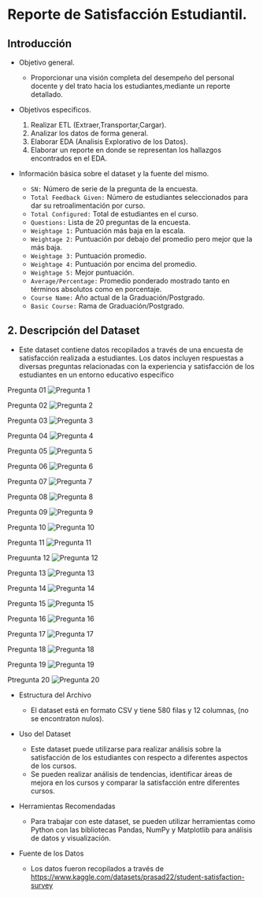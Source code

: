 # Reporte de Satisfacción Estudiantil.
## Introducción
* Objetivo general.
   - Proporcionar una visión completa del desempeño del personal docente y del trato hacia los estudiantes,mediante un reporte detallado.
* Objetivos especificos.
   1. Realizar ETL (Extraer,Transportar,Cargar).
   2. Analizar los datos de forma general.
   3. Elaborar EDA (Analisis Explorativo de los Datos).
   4. Elaborar un reporte en donde se representan los hallazgos encontrados en el EDA.

* Información básica sobre el dataset y la fuente del mismo.
  - ``SN:`` Número de serie de la pregunta de la encuesta.
  - ``Total Feedback Given:`` Número de estudiantes seleccionados para dar su retroalimentación por curso.
  - ``Total Configured:`` Total de estudiantes en el curso.
  - ``Questions:`` Lista de 20 preguntas de la encuesta.
  - ``Weightage 1:`` Puntuación más baja en la escala.
  - ``Weightage 2:`` Puntuación por debajo del promedio pero mejor que la más baja.
  - ``Weightage 3:`` Puntuación promedio.
  - ``Weightage 4:`` Puntuación por encima del promedio.
  - ``Weightage 5:`` Mejor puntuación.
  - ``Average/Percentage:`` Promedio ponderado mostrado tanto en términos absolutos como en porcentaje.
  - ``Course Name:`` Año actual de la Graduación/Postgrado.
  - ``Basic Course:`` Rama de Graduación/Postgrado.
## 2. Descripción del Dataset
* Este dataset contiene datos recopilados a través de una encuesta de satisfacción realizada a estudiantes. Los datos incluyen respuestas a diversas preguntas relacionadas con la experiencia y satisfacción de los estudiantes en un entorno educativo específico


Pregunta 01
![Pregunta 1](/Images/01.png)

Pregunta 02
![Pregunta 2](/Images/02.png)

Pregunta 03
![Pregunta 3](/Images/03.png)

Pregunta 04
![Pregunta 4](/Images/04.png)

Pregunta 05
![Pregunta 5](/Images/05.png)

Pregunta 06
![Pregunta 6](/Images/06.png)

Pregunta 07
![Pregunta 7](/Images/07.png)

Pregunta 08
![Pregunta 8](/Images/08.png)

Pregunta 09
![Pregunta 9](/Images/09.png)

Pregunta 10
![Pregunta 10](/Images/10.png)

Pregunta 11
![Pregunta 11](/Images/11.png)

Preguunta 12
![Pregunta 12](/Images/12.png)

Pregunta 13
![Pregunta 13](/Images/13.png)

Pregunta 14
![Pregunta 14](/Images/14.png)

Pregunta 15
![Pregunta 15](/Images/15.png)

Pregunta 16 
![Pregunta 16](/Images/16.png)

Pregunta 17
![Pregunta 17](/Images/17.png)

Pregunta 18
![Pregunta 18](/Images/18.png)

Pregunta 19
![Pregunta 19](/Images/19.png)

Ptregunta 20
![Pregunta 20](/Images/20.png)


* Estructura del Archivo
     - El dataset está en formato CSV y tiene 580 filas y 12 columnas, (no se encontraton nulos).

* Uso del Dataset
     - Este dataset puede utilizarse para realizar análisis sobre la satisfacción de los estudiantes con respecto a diferentes aspectos de los cursos. 
     - Se pueden realizar análisis de tendencias, identificar áreas de mejora en los cursos y comparar la satisfacción entre diferentes cursos.


* Herramientas Recomendadas
    - Para trabajar con este dataset, se pueden utilizar herramientas como Python con las bibliotecas Pandas, NumPy y Matplotlib para análisis de datos y visualización.


* Fuente de los Datos
    - Los datos fueron recopilados a través de https://www.kaggle.com/datasets/prasad22/student-satisfaction-survey